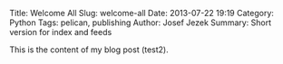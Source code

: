 Title: Welcome All
Slug: welcome-all
Date: 2013-07-22 19:19
Category: Python
Tags: pelican, publishing
Author: Josef Jezek
Summary: Short version for index and feeds

This is the content of my blog post (test2).
